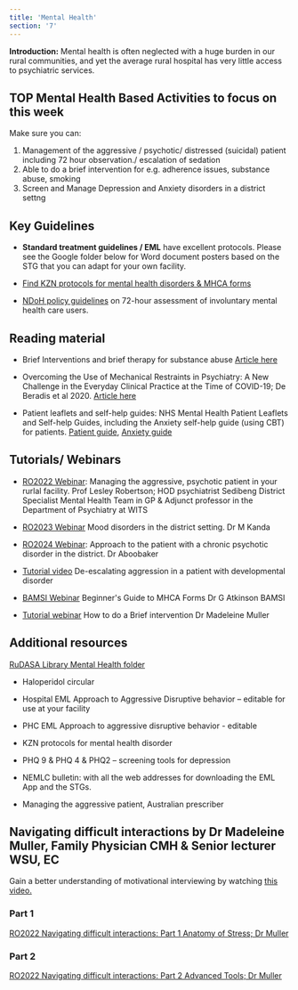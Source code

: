 ```yaml
---
title: 'Mental Health'
section: '7'
---
```


**Introduction:** Mental health is often neglected with a huge burden in our rural communities, and yet the average rural hospital has very little access to psychiatric services.

## TOP Mental Health Based Activities to focus on this week

Make sure you can:

1. Management of the aggressive / psychotic/ distressed (suicidal) patient including 72 hour observation./ escalation of sedation
2. Able to do a brief intervention for e.g. adherence issues, substance abuse, smoking
3. Screen and Manage Depression and Anxiety disorders in a district settng

## Key Guidelines

* **Standard treatment guidelines / EML** have excellent protocols. Please see the Google folder below for Word document posters based on the STG that you can adapt for your own facility.

* [Find KZN protocols for mental health disorders & MHCA forms](http://www.kznhealth.gov.za/townhill/forms.htm)

* [NDoH policy guidelines](https://knowledgehub.health.gov.za/system/files/elibdownloads/2019-07/Policy%2520guideline%2520on%252072-hour%2520assessment%2520of%2520involuntary%2520mental%2520health%2520care%2520users.pdf) on 72-hour assessment of involuntary mental health care users.

## Reading material

* Brief Interventions and brief therapy for substance abuse [Article here](https://store.samhsa.gov/sites/default/files/d7/priv/sma12-3952.pdf)

* Overcoming the Use of Mechanical Restraints in Psychiatry: A New Challenge in the Everyday Clinical Practice at the Time of COVID-19; De Beradis et al 2020. [Article here](https://www.ncbi.nlm.nih.gov/pmc/articles/PMC7700144/pdf/jcm-09-03774.pdf)

* Patient leaflets and self-help guides:
NHS Mental Health Patient Leaflets and Self-help Guides, including the Anxiety self-help guide (using CBT) for patients. [Patient guide](https://www.nhsinform.scot/illnesses-and-conditions/mental-health), 
[Anxiety guide](https://www.nhsinform.scot/illnesses-and-conditions/mental-health/mental-health-self-help-guides/anxiety-self-help-guide)

## Tutorials/ Webinars 
* [RO2022 Webinar](https://www.youtube.com/embed/5lZu53p8uO0): Managing the aggressive, psychotic patient in your rurlal facility. Prof Lesley Robertson; HOD psychiatrist Sedibeng District Specialist Mental Health Team in GP & Adjunct professor in the Department of Psychiatry at WITS

* [RO2023 Webinar](https://www.youtube.com/watch?v=oTlnAL2UDe4) Mood disorders in the district setting. Dr M Kanda 

* [RO2024 Webinar](https://www.youtube.com/watch?v=SoJMZ3RSIJU): Approach to the patient with a chronic psychotic disorder in the district. Dr Aboobaker

* [Tutorial video](https://youtu.be/5GuydLt59vs) De-escalating aggression in a patient with developmental disorder 

* [BAMSI Webinar](https://www.youtube.com/watch?v=B8Q5QNEXH8E)
Beginner's Guide to MHCA Forms Dr G Atkinson BAMSI 
* [Tutorial webinar](https://www.youtube.com/watch?v=HWEbGsPsaMw) How to do a Brief intervention Dr Madeleine Muller 


## Additional resources
[RuDASA Library Mental Health folder](https://drive.google.com/drive/u/0/folders/1smNs8STVctvXynP4UReLEhKfBmKyCM1G)

* Haloperidol circular

* Hospital EML Approach to Aggressive Disruptive behavior – editable for use at your facility

* PHC EML Approach to aggressive disruptive behavior - editable

* KZN protocols for mental health disorder

* PHQ 9 & PHQ 4 & PHQ2 – screening tools for depression

* NEMLC bulletin: with all the web addresses for downloading the EML App and the STGs.

* Managing the aggressive patient, Australian prescriber

## Navigating difficult interactions by Dr Madeleine Muller, Family Physician CMH & Senior lecturer WSU, EC

Gain a better understanding of motivational interviewing by watching [this video.](https://en.motivationalinterviewing.org/understanding-motivational-interviewing)

### Part 1

[RO2022 Navigating difficult interactions: Part 1 Anatomy of Stress; Dr Muller](https://www.youtube.com/embed/JgylbNttvCI?list=PLBS4k3o3cGeYG5uyRuaD9W5rt6JWzWJ62)

### Part 2

[RO2022 Navigating difficult interactions: Part 2 Advanced Tools; Dr Muller](https://www.youtube.com/embed/UYwjqKP9cyY?list=PLBS4k3o3cGeYG5uyRuaD9W5rt6JWzWJ62)



<!--
    This is a comment and is not displayed on the website. Do not alter this text between arrows (->).
    To change the content in this file, simply retype/ copy+paste any text above, as you would in a normal text file/ word document.

    The hashtag ( # ) symbols followed by a space and then text show a heading. The more #s you have, the smaller/"less important" the heading. You can add up to 6 # but we suggest max 4 #. make sure each heading is on a separate line.

    The single star ( * ) followed by a space and then text shows an item in a bulleted list. Make sure each item is on a separate line. 
    
    The number (e.g., "1." "2." etc.) followed by a space and then text shows an item in a numbered list. Make sure each item is on a separate line. 

    The text surrounded by double stars ( ** ) with no space show bold text.

    The text surrounded by single stars ( * ) with no space show italic text.

    Links are created by putting the text you want to show in square brackets ( [] ) followed by the link in round brackets ( () ). For example, [RuReSA](https://ruresa.org.za/) will show as RuReSA and link to the RuReSA website.

    Please refer to the "HOW TO USE" or "HOW TO USE SHORT" files for more information.
 -->

